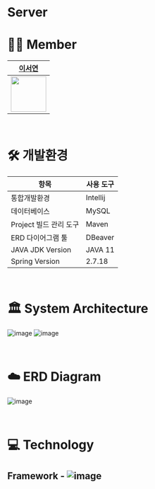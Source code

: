 # Server

# 👩‍💻 Member
| [이서연](https://github.com/SeoYeonLee12) |  
|-------------|  
|<img src="https://avatars.githubusercontent.com/u/134525851?v=4" width = 80>|

<br>

# 🛠️ 개발환경
| 항목                   | 사용 도구       |
|------------------------|----------------|
| 통합개발환경           | Intellij       |
| 데이터베이스           | MySQL          |
| Project 빌드 관리 도구 | Maven          |
| ERD 다이어그램 툴      | DBeaver        |
| JAVA JDK Version       | JAVA 11        |
| Spring Version         | 2.7.18         |

<br>

# 🏛️ System Architecture
![image](https://github.com/user-attachments/assets/8c6758bb-db26-4031-9b48-d37eefeb494d)
![image](https://github.com/user-attachments/assets/ac51a897-112d-41e1-8fe3-c59f241220da)

<br>

# ☁️ ERD Diagram
![image](https://github.com/user-attachments/assets/3fe03941-78d7-4a53-bfb5-4ecfc3e41a00)

<br>

# 💻 Technology
## Framework - ![image](https://camo.githubusercontent.com/0eca6769e181842d27850c17afc037ecf3f09ba26a1b508c6854d0cce31694cb/68747470733a2f2f696d672e736869656c64732e696f2f62616467652f537072696e672d3644423333463f7374796c653d666f722d7468652d6261646765266c6f676f3d737072696e67266c6f676f436f6c6f723d7768697465)
